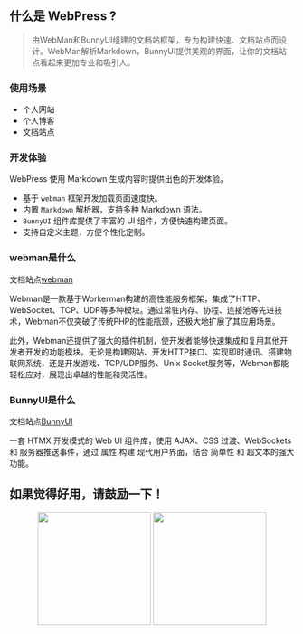 ## 什么是 WebPress ?

> 由WebMan和BunnyUI组建的文档站框架，专为构建快速、文档站点而设计。WebMan解析Markdown，BunnyUI提供美观的界面，让你的文档站点看起来更加专业和吸引人。

### 使用场景

- 个人网站
- 个人博客
- 文档站点

### 开发体验

WebPress 使用 Markdown 生成内容时提供出色的开发体验。

- 基于 `webman` 框架开发加载页面速度快。
- 内置 `Markdown` 解析器，支持多种 Markdown 语法。
- `BunnyUI` 组件库提供了丰富的 UI 组件，方便快速构建页面。
- 支持自定义主题，方便个性化定制。

### webman是什么

文档站点[webman](https://www.workerman.net/doc/webman/)

Webman是一款基于Workerman构建的高性能服务框架，集成了HTTP、WebSocket、TCP、UDP等多种模块。通过常驻内存、协程、连接池等先进技术，Webman不仅突破了传统PHP的性能瓶颈，还极大地扩展了其应用场景。

此外，Webman还提供了强大的插件机制，使开发者能够快速集成和复用其他开发者开发的功能模块。无论是构建网站、开发HTTP接口、实现即时通讯、搭建物联网系统，还是开发游戏、TCP/UDP服务、Unix Socket服务等，Webman都能轻松应对，展现出卓越的性能和灵活性。

### BunnyUI是什么

文档站点[BunnyUI](https://github.com/workbunny/bunny-ui)

一套 HTMX 开发模式的 Web UI 组件库，使用 AJAX、CSS 过渡、WebSockets 和 服务器推送事件，通过 属性 构建 现代用户界面，结合 简单性 和 超文本的强大功能。

## 如果觉得好用，请鼓励一下！

<center class="half">
<img src="/assets/wechat.png" width="200"/>
<img src="/assets/zhifubao.jpg" width="200"/>
</center>